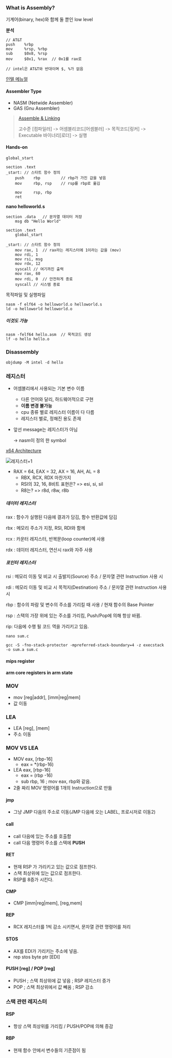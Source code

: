 ### What is Assembly?

기계어(binary, hex)와 함께 둘 뿐인 low level



**분석**

```assembly
// AT&T
push	%rbp
mov		%rsp, %rbp
sub		$0x8, %rsp
mov		$0x1, %rax	// 0x1를 rax로

// intel은 AT&T와 반대이며 $, %가 없음
```

[인텔 메뉴얼](https://software.intel.com/en-us/articles/intel-sdm)



#### Assembler Type

- NASM (Netwide Assembler)
- GAS (Gnu Assembler)

>[Assemble & Linking](https://www.brainkart.com/article/Assembly-and-Linking_11818/)
>
>고수준 [컴파일러] -> 어셈블리코드[어셈블러] -> 목적코드[링커] -> Executable 바이너리[로더] -> 실행



#### Hands-on

```assembly
global_start
	
section .text
_start:	// 스타트 함수 정의
	push 	rbp			// rbp가 가진 값을 넣음
	mov 	rbp, rsp	// rsp를 rbp로 옮김
	
	mov		rsp, rbp
	ret
```



**nano helloworld.s**

```assembly
section .data	// 문자열 데이터 저장
	msg db "Hello World"
	
section .text	
	global_start
	
_start:	// 스타트 함수 정의
	mov rax, 1	// rax라는 레지스터에 1이라는 값을 (mov)
	mov rdi, 1
	mov rsi, msg
	mov rdx, 12
	syscall	// 여기까진 출력
	mov rax, 60
	mov rdi, 0	// 안전하게 종료
	syscall	// 시스템 종료
```

목적파일 및 실행파일

```shell
nasm -f elf64 -o helloworld.o helloworld.s
ld -o helloworld helloworld.o
```

##### 이것도 가능

```shell
nasm -felf64 hello.asm	// 목적코드 생성
lf -o hello hello.o
```



### Disassembly

```shell
objdump -M intel -d hello
```



### 레지스터

- 어셈블리에서 사용되는 기본 변수 이름

  - 다른 언어와 달리, 하드웨어적으로 구현
  - **이름 변경 불가능**
  - cpu 종류 별로 레지스터 이름이 다 다름
  - 레지스터 별로, 정해진 용도 존재

- 앞선 message는 레지스터가 아님

  -> nasm이 정의 한 symbol

  

[x64 Architecture](https://docs.microsoft.com/sr-cyrl-rs/windows-hardware/drivers/debugger/x64-architecture)

![레지스터+1](https://t1.daumcdn.net/cfile/tistory/2405813A55BDD82633)

- RAX = 64, EAX = 32,  AX = 16, AH, AL = 8
  - RBX, RCX, RDX 마찬가지
  - RSI의 32, 16, 8비트 표현은? =>  esi, si, sil
  - R8는? => r8d, r8w, r8b



##### 데이터 레지스터

rax : 함수가 실행된 다음에 결과가 담김, 함수 반환값에 담김

rbx : 메모리 주소가 지정, RSI, RDI와 함께

rcx :  카운터 레지스터, 반복문(loop counter)에 사용

rdx : 데이터 레지스터, 연산시 rax와 자주 사용



##### 포인터 레지스터

rsi : 메모리 이동 및 비교 시 출발지(Source) 주소 / 문자열 관련 Instruction 사용 시

rdi : 메모리 이동 및 비교 시 목적지(Destination) 주소 / 문자열 관련 Instruction 사용 시

rbp : 함수의 파람 및 변수의 주소를 가리킬 때 사용 / 현재 함수의 Base Pointer

rsp : 스택의 가장 위에 있는 주소를 가리킴, Push/Pop에 의해 항상 바뀜.

rip: 다음에 수행 될 코드 역을 가리키고 있음.



```shell
nano sum.c

gcc -S -fno-stack-protector -mpreferred-stack-boundary=4 -z execstack -o sum.a sum.c 
```



#### mips register



#### arm core registers in arm state



### MOV

-  mov [reg|addr], [imm|reg|mem]
-  값 이동



### LEA

- LEA [reg], [mem]
- 주소 이동



### MOV VS LEA

- MOV eax, [rbp-16] 
  - eax = *(rbp-16)
- LEA eax, [rbp-16]
  - eax = (rbp -16)
  - sub rbp, 16 ; mov eax, rbp와 같음.
- 2줄 짜리 MOV 명령어를 1개의 Instruction으로 만듦



#### jmp

- 그냥 JMP 다음의 주소로 이동(JMP 다음에 오는 LABEL, 프로시저로 이동2)

  

#### call

- call 다음에 있는 주소를 호출함
- call 다음 명령어 주소를 스택에 **PUSH**



#### RET

- 현재 RSP 가 가리키고 있는 값으로 점프한다.
- 스택 최상위에 있는 값으로 점프한다.
- RSP를 8증가 시킨다.



#### CMP

- CMP [imm|reg|mem], [reg,mem]



#### REP

- RCX 레지스터를 1씩 감소 시키면서, 문자열 관련 명령어를 처리



#### STOS

- AX를 EDI가 가리키는 주소에 넣음.
- rep stos byte ptr [EDI]



#### PUSH [reg] / POP [reg]

- PUSH ; 스택 최상위에 값 넣음 ; RSP 레지스터 증가
- POP ; 스택 최상위에서 값 빼옴 ; RSP 감소



### 스택 관련 레지스터

#### RSP

- 항상 스택 최상위를 가리킴 / PUSH/POP에 의해 증감

#### RBP

- 현재 함수 안에서 변수들의 기준점이 됨